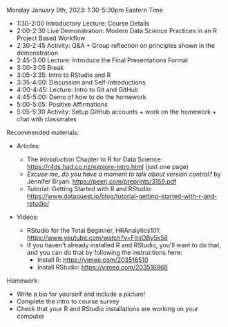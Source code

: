 Monday January 9th, 2023: 1:30-5:30pm Eastern Time

   * 1:30-2:00 Introductory Lecture: Course Details
   * 2:00-2:30 Live Demonstration: Modern Data Science Practices in an R Project Based Workflow
   * 2:30-2:45 Activity: Q&A + Group reflection on principles shown in the demonstration
   * 2:45-3:00 Lecture: Introduce the Final Presentations Format
   * 3:00-3:05 Break 
   * 3:05-3:35: Intro to RStudio and R
   * 3:35-4:00: Discussion and Self-Introductions
   * 4:00-4:45: Lecture: Intro to Git and GitHub
   * 4:45-5:00: Demo of how to do the homework
   * 5:00-5:05: Positive Affirmations
   * 5:05-5:30 Activity: Setup GitHub accounts + work
   on the homework + chat with classmates
 
Recommended materials: 

  * Articles: 
     - The *Introduction* Chapter to R for Data Science: https://r4ds.had.co.nz/explore-intro.html (just one page)
     - *Excuse me, do you have a moment to talk about version control?* by Jennifer Bryan: https://peerj.com/preprints/3159.pdf
     - Tutorial: Getting Started with R and RStudio: https://www.dataquest.io/blog/tutorial-getting-started-with-r-and-rstudio/
     
   * Videos:
      -  RStudio for the Total Beginner, HRAnalytics101: https://www.youtube.com/watch?v=FIrsOBy5k58 
      - If you haven't already installed R and RStudio, you'll want to do that, 
      and you can do that by following the instructions here: 
         - Install R: https://vimeo.com/203516510
         - Install RStudio: https://vimeo.com/203516968
  
Homework: 

  - Write a bio for yourself and include a picture!
  - Complete the intro to course survey
  - Check that your R and RStudio installations are working on your computer
  